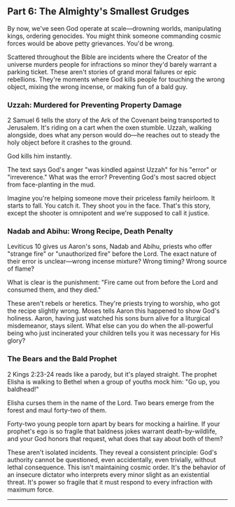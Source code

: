 ## Part 6: The Almighty's Smallest Grudges

By now, we've seen God operate at scale—drowning worlds, manipulating kings, ordering genocides. You might think someone commanding cosmic forces would be above petty grievances. You'd be wrong.

Scattered throughout the Bible are incidents where the Creator of the universe murders people for infractions so minor they'd barely warrant a parking ticket. These aren't stories of grand moral failures or epic rebellions. They're moments where God kills people for touching the wrong object, mixing the wrong incense, or making fun of a bald guy.

### Uzzah: Murdered for Preventing Property Damage

2 Samuel 6 tells the story of the Ark of the Covenant being transported to Jerusalem. It's riding on a cart when the oxen stumble. Uzzah, walking alongside, does what any person would do—he reaches out to steady the holy object before it crashes to the ground.

God kills him instantly.

The text says God's anger "was kindled against Uzzah" for his "error" or "irreverence." What was the error? Preventing God's most sacred object from face-planting in the mud.

Imagine you're helping someone move their priceless family heirloom. It starts to fall. You catch it. They shoot you in the face. That's this story, except the shooter is omnipotent and we're supposed to call it justice.

### Nadab and Abihu: Wrong Recipe, Death Penalty

Leviticus 10 gives us Aaron's sons, Nadab and Abihu, priests who offer "strange fire" or "unauthorized fire" before the Lord. The exact nature of their error is unclear—wrong incense mixture? Wrong timing? Wrong source of flame?

What is clear is the punishment: "Fire came out from before the Lord and consumed them, and they died."

These aren't rebels or heretics. They're priests trying to worship, who got the recipe slightly wrong. Moses tells Aaron this happened to show God's holiness. Aaron, having just watched his sons burn alive for a liturgical misdemeanor, stays silent. What else can you do when the all-powerful being who just incinerated your children tells you it was necessary for His glory?

### The Bears and the Bald Prophet

2 Kings 2:23-24 reads like a parody, but it's played straight. The prophet Elisha is walking to Bethel when a group of youths mock him: "Go up, you baldhead!"

Elisha curses them in the name of the Lord. Two bears emerge from the forest and maul forty-two of them.

Forty-two young people torn apart by bears for mocking a hairline. If your prophet's ego is so fragile that baldness jokes warrant death-by-wildlife, and your God honors that request, what does that say about both of them?

These aren't isolated incidents. They reveal a consistent principle: God's authority cannot be questioned, even accidentally, even trivially, without lethal consequence. This isn't maintaining cosmic order. It's the behavior of an insecure dictator who interprets every minor slight as an existential threat. It's power so fragile that it must respond to every infraction with maximum force.

---
